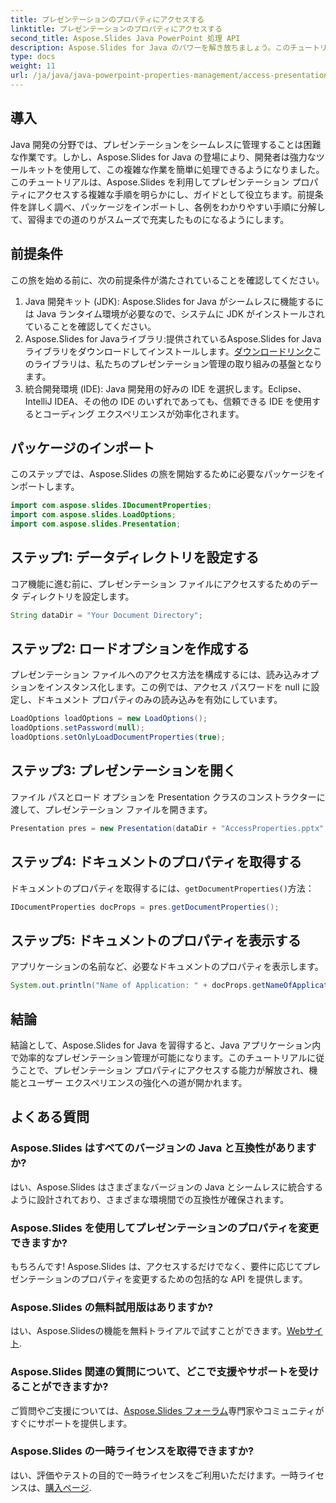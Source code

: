 ```yaml
---
title: プレゼンテーションのプロパティにアクセスする
linktitle: プレゼンテーションのプロパティにアクセスする
second_title: Aspose.Slides Java PowerPoint 処理 API
description: Aspose.Slides for Java のパワーを解き放ちましょう。このチュートリアルでプレゼンテーション管理をマスターしましょう。プレゼンテーションのプロパティに簡単にアクセス、変更、強化できます。
type: docs
weight: 11
url: /ja/java/java-powerpoint-properties-management/access-presentation-properties/
---
```

## 導入
Java 開発の分野では、プレゼンテーションをシームレスに管理することは困難な作業です。しかし、Aspose.Slides for Java の登場により、開発者は強力なツールキットを使用して、この複雑な作業を簡単に処理できるようになりました。このチュートリアルは、Aspose.Slides を利用してプレゼンテーション プロパティにアクセスする複雑な手順を明らかにし、ガイドとして役立ちます。前提条件を詳しく調べ、パッケージをインポートし、各例をわかりやすい手順に分解して、習得までの道のりがスムーズで充実したものになるようにします。
## 前提条件
この旅を始める前に、次の前提条件が満たされていることを確認してください。
1. Java 開発キット (JDK): Aspose.Slides for Java がシームレスに機能するには Java ランタイム環境が必要なので、システムに JDK がインストールされていることを確認してください。
2. Aspose.Slides for Javaライブラリ:提供されているAspose.Slides for Javaライブラリをダウンロードしてインストールします。[ダウンロードリンク](https://releases.aspose.com/slides/java/)このライブラリは、私たちのプレゼンテーション管理の取り組みの基盤となります。
3. 統合開発環境 (IDE): Java 開発用の好みの IDE を選択します。Eclipse、IntelliJ IDEA、その他の IDE のいずれであっても、信頼できる IDE を使用するとコーディング エクスペリエンスが効率化されます。

## パッケージのインポート
このステップでは、Aspose.Slides の旅を開始するために必要なパッケージをインポートします。
```java
import com.aspose.slides.IDocumentProperties;
import com.aspose.slides.LoadOptions;
import com.aspose.slides.Presentation;

```
## ステップ1: データディレクトリを設定する
コア機能に進む前に、プレゼンテーション ファイルにアクセスするためのデータ ディレクトリを設定します。
```java
String dataDir = "Your Document Directory";
```
## ステップ2: ロードオプションを作成する
プレゼンテーション ファイルへのアクセス方法を構成するには、読み込みオプションをインスタンス化します。この例では、アクセス パスワードを null に設定し、ドキュメント プロパティのみの読み込みを有効にしています。
```java
LoadOptions loadOptions = new LoadOptions();
loadOptions.setPassword(null);
loadOptions.setOnlyLoadDocumentProperties(true);
```
## ステップ3: プレゼンテーションを開く
ファイル パスとロード オプションを Presentation クラスのコンストラクターに渡して、プレゼンテーション ファイルを開きます。
```java
Presentation pres = new Presentation(dataDir + "AccessProperties.pptx", loadOptions);
```
## ステップ4: ドキュメントのプロパティを取得する
ドキュメントのプロパティを取得するには、`getDocumentProperties()`方法：
```java
IDocumentProperties docProps = pres.getDocumentProperties();
```
## ステップ5: ドキュメントのプロパティを表示する
アプリケーションの名前など、必要なドキュメントのプロパティを表示します。
```java
System.out.println("Name of Application: " + docProps.getNameOfApplication());
```

## 結論
結論として、Aspose.Slides for Java を習得すると、Java アプリケーション内で効率的なプレゼンテーション管理が可能になります。このチュートリアルに従うことで、プレゼンテーション プロパティにアクセスする能力が解放され、機能とユーザー エクスペリエンスの強化への道が開かれます。
## よくある質問
### Aspose.Slides はすべてのバージョンの Java と互換性がありますか?
はい、Aspose.Slides はさまざまなバージョンの Java とシームレスに統合するように設計されており、さまざまな環境間での互換性が確保されます。
### Aspose.Slides を使用してプレゼンテーションのプロパティを変更できますか?
もちろんです! Aspose.Slides は、アクセスするだけでなく、要件に応じてプレゼンテーションのプロパティを変更するための包括的な API を提供します。
### Aspose.Slides の無料試用版はありますか?
はい、Aspose.Slidesの機能を無料トライアルで試すことができます。[Webサイト](https://releases.aspose.com/).
### Aspose.Slides 関連の質問について、どこで支援やサポートを受けることができますか?
ご質問やご支援については、[Aspose.Slides フォーラム](https://forum.aspose.com/c/slides/11)専門家やコミュニティがすぐにサポートを提供します。
### Aspose.Slides の一時ライセンスを取得できますか?
はい、評価やテストの目的で一時ライセンスをご利用いただけます。一時ライセンスは、[購入ページ](https://purchase.aspose.com/temporary-license/).